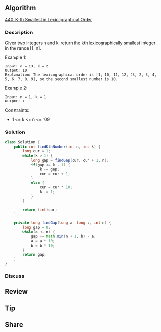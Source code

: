 ## Algorithm

[440. K-th Smallest in Lexicographical Order](https://leetcode.com/problems/k-th-smallest-in-lexicographical-order/)

### Description

Given two integers n and k, return the kth lexicographically smallest integer in the range [1, n].

Example 1:

```
Input: n = 13, k = 2
Output: 10
Explanation: The lexicographical order is [1, 10, 11, 12, 13, 2, 3, 4, 5, 6, 7, 8, 9], so the second smallest number is 10.
```

Example 2:

```
Input: n = 1, k = 1
Output: 1
```

Constraints:

- 1 <= k <= n <= 109

### Solution

```java
class Solution {
    public int findKthNumber(int n, int k) {
        long cur = 1;
        while(k > 1) {
            long gap = findGap(cur, cur + 1, n);
            if(gap <= k - 1) {
                k -= gap;
                cur = cur + 1;
            }
            else {
                cur = cur * 10;
                k -= 1;
            }
        }

        return (int)cur;
    }

    private long findGap(long a, long b, int n) {
        long gap = 0;
        while(a <= n) {
            gap += Math.min(n + 1, b) - a;
            a = a * 10;
            b = b * 10;
        }
        return gap;
    }
}
```

### Discuss

## Review


## Tip


## Share
